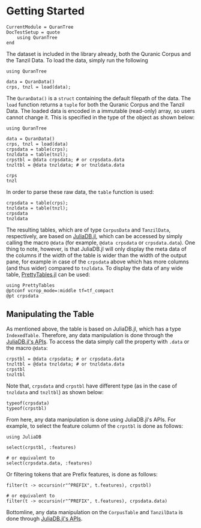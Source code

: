 Getting Started
=====

```@meta
CurrentModule = QuranTree
DocTestSetup = quote
    using QuranTree
end
```

The dataset is included in the library already, both the Quranic Corpus and the Tanzil Data. To load the data, simply run the following
```@repl
using QuranTree

data = QuranData()
crps, tnzl = load(data);
```
The `QuranData()` is a `struct` containing the default filepath of the data. The `load` function returns a `tuple` for both the Quranic Corpus and the Tanzil Data. The loaded data is encoded in a immutable (read-only) array, so users cannot change it. This is specified in the type of the object as shown below:
```@setup abc
using QuranTree

data = QuranData()
crps, tnzl = load(data)
crpsdata = table(crps);
tnzldata = table(tnzl);
crpstbl = @data crpsdata; # or crpsdata.data
tnzltbl = @data tnzldata; # or tnzldata.data
```

```@repl abc
crps
tnzl
```
In order to parse these raw data, the `table` function is used:
```@repl abc
crpsdata = table(crps);
tnzldata = table(tnzl);
crpsdata
tnzldata
```
The resulting tables, which are of type `CorpusData` and `TanzilData`, respectively, are based on [JuliaDB.jl](https://github.com/JuliaData/JuliaDB.jl), which can be accessed by simply calling the macro `@data` (for example, `@data crpsdata` or `crpsdata.data`). One thing to note, however, is that JuliaDB.jl will only display the meta data of the columns if the width of the table is wider than the width of the output pane, for example in case of the `crpsdata` above which has more columns (and thus wider) compared to `tnzldata`. To display the data of any wide table, [PrettyTables.jl](https://github.com/ronisbr/PrettyTables.jl) can be used:

```@repl abc
using PrettyTables
@ptconf vcrop_mode=:middle tf=tf_compact
@pt crpsdata
```
## Manipulating the Table
As mentioned above, the table is based on JuliaDB.jl, which has a type `IndexedTable`. Therefore, any data manipulation is done through the [JuliaDB.jl's APIs](https://juliadb.juliadata.org/latest/api/). To access the data simply call the property with `.data` or the macro `@data`:

```@repl abc
crpstbl = @data crpsdata; # or crpsdata.data
tnzltbl = @data tnzldata; # or tnzldata.data
crpstbl
tnzltbl
```
Note that, `crpsdata` and `crpstbl` have different type (as in the case of `tnzldata` and `tnzltbl`) as shown below:
```@repl abc
typeof(crpsdata)
typeof(crpstbl)
```
From here, any data manipulation is done using JuliaDB.jl's APIs. For example, to select the feature column of the `crpstbl` is done as follows:

```@repl abc
using JuliaDB

select(crpstbl, :features)

# or equivalent to
select(crpsdata.data, :features)
```
Or filtering tokens that are Prefix features, is done as follows:
```@repl abc
filter(t -> occursin(r"^PREFIX", t.features), crpstbl)

# or equivalent to
filter(t -> occursin(r"^PREFIX", t.features), crpsdata.data)
```
Bottomline, any data manipulation on the `CorpusTable` and `TanzilData` is done through [JuliaDB.jl's APIs](https://juliadb.juliadata.org/latest/api/).